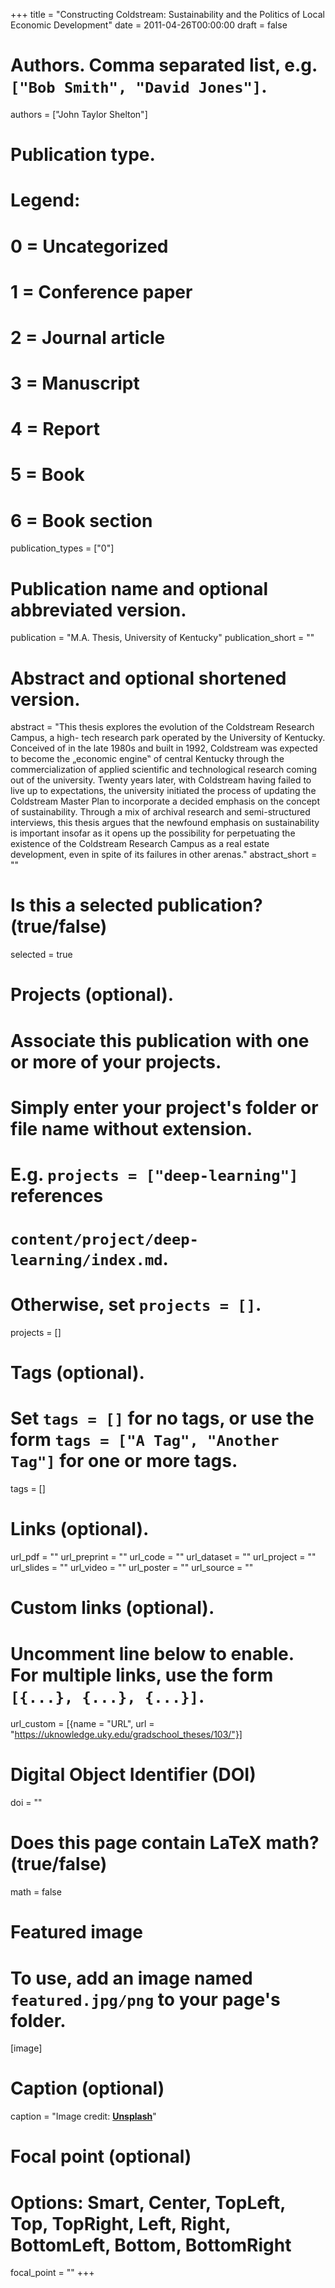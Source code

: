 +++
title = "Constructing Coldstream: Sustainability and the Politics of Local Economic Development"
date = 2011-04-26T00:00:00
draft = false

# Authors. Comma separated list, e.g. `["Bob Smith", "David Jones"]`.
authors = ["John Taylor Shelton"]

# Publication type.
# Legend:
# 0 = Uncategorized
# 1 = Conference paper
# 2 = Journal article
# 3 = Manuscript
# 4 = Report
# 5 = Book
# 6 = Book section
publication_types = ["0"]

# Publication name and optional abbreviated version.
publication = "M.A. Thesis, University of Kentucky"
publication_short = ""

# Abstract and optional shortened version.
abstract = "This thesis explores the evolution of the Coldstream Research Campus, a high- tech research park operated by the University of Kentucky. Conceived of in the late 1980s and built in 1992, Coldstream was expected to become the „economic engine‟ of central Kentucky through the commercialization of applied scientific and technological research coming out of the university. Twenty years later, with Coldstream having failed to live up to expectations, the university initiated the process of updating the Coldstream Master Plan to incorporate a decided emphasis on the concept of sustainability. Through a mix of archival research and semi-structured interviews, this thesis argues that the newfound emphasis on sustainability is important insofar as it opens up the possibility for perpetuating the existence of the Coldstream Research Campus as a real estate development, even in spite of its failures in other arenas."
abstract_short = ""

# Is this a selected publication? (true/false)
selected = true

# Projects (optional).
#   Associate this publication with one or more of your projects.
#   Simply enter your project's folder or file name without extension.
#   E.g. `projects = ["deep-learning"]` references 
#   `content/project/deep-learning/index.md`.
#   Otherwise, set `projects = []`.
projects = []

# Tags (optional).
#   Set `tags = []` for no tags, or use the form `tags = ["A Tag", "Another Tag"]` for one or more tags.
tags = []

# Links (optional).
url_pdf = ""
url_preprint = ""
url_code = ""
url_dataset = ""
url_project = ""
url_slides = ""
url_video = ""
url_poster = ""
url_source = ""

# Custom links (optional).
#   Uncomment line below to enable. For multiple links, use the form `[{...}, {...}, {...}]`.
url_custom = [{name = "URL", url = "https://uknowledge.uky.edu/gradschool_theses/103/"}]

# Digital Object Identifier (DOI)
doi = ""

# Does this page contain LaTeX math? (true/false)
math = false

# Featured image
# To use, add an image named `featured.jpg/png` to your page's folder. 
[image]
  # Caption (optional)
  caption = "Image credit: [**Unsplash**](https://unsplash.com/photos/pLCdAaMFLTE)"

  # Focal point (optional)
  # Options: Smart, Center, TopLeft, Top, TopRight, Left, Right, BottomLeft, Bottom, BottomRight
  focal_point = ""
+++

